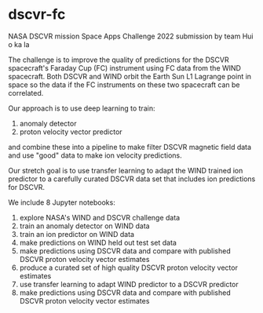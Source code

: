 # dscvr-fc
NASA DSCVR mission Space Apps Challenge 2022 submission by team Hui o ka la

The challenge is to improve the quality of predictions for the DSCVR spacecraft's Faraday Cup (FC) instrument using
FC data from the WIND spacecraft. Both DSCVR and WIND orbit the Earth Sun L1 Lagrange point in space so the data
if the FC instruments on these two spacecraft can be correlated.

Our approach is to use deep learning to train:
1. anomaly detector
1. proton velocity vector predictor

and combine these into a pipeline to make filter DSCVR magnetic field data and use "good" data to make ion velocity predictions.

Our stretch goal is to use transfer learning to adapt the WIND trained ion predictor to a carefully curated DSCVR data set that includes ion predictions for DSCVR.

We include 8 Jupyter notebooks:
1. explore NASA's WIND and DSCVR challenge data
2. train an anomaly detector on WIND data
3. train an ion predictor on WIND data
4. make predictions on WIND held out test set data 
5. make predictions using DSCVR data and compare with published DSCVR proton velocity vector estimates
6. produce a curated set of high quality DSCVR proton velocity vector estimates
7. use transfer learning to adapt WIND predictor to a DSCVR predictor
8. make predictions using DSCVR data and compare with published DSCVR proton velocity vector estimates
